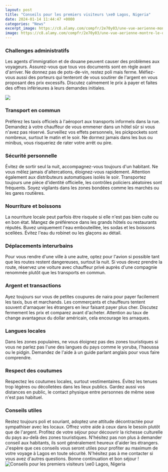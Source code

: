 ```yaml
---
layout: post
title: "Conseils pour les premiers visiteurs \xe0 Lagos, Nigeria"
date: 2024-01-14 11:44:47 +0000
categories: "News"
excerpt_image: https://c8.alamy.com/compfr/2e70y03/une-vue-aerienne-montre-le-quartier-central-des-affaires-de-lagos-la-capitale-commerciale-du-nigeria-le-7-avril-2009-la-premiere-banque-et-la-premiere-banque-d-acces-du-nigeria-sont-devenues-mercredi-deux-des-quelques-institutions-financieres-nigerianes-a-adopter-des-normes-internationales-d-information-considerees-comme-essentielles-pour-restaurer-la-confiance-dans-le-secteur-mis-a-mal-reuters-akintunde-akinleye-nigeria-cityscape-business-politics-pour-une-image-de-meilleure-qualite-voir-gm1e83l1p8v01-2e70y03.jpg
image: https://c8.alamy.com/compfr/2e70y03/une-vue-aerienne-montre-le-quartier-central-des-affaires-de-lagos-la-capitale-commerciale-du-nigeria-le-7-avril-2009-la-premiere-banque-et-la-premiere-banque-d-acces-du-nigeria-sont-devenues-mercredi-deux-des-quelques-institutions-financieres-nigerianes-a-adopter-des-normes-internationales-d-information-considerees-comme-essentielles-pour-restaurer-la-confiance-dans-le-secteur-mis-a-mal-reuters-akintunde-akinleye-nigeria-cityscape-business-politics-pour-une-image-de-meilleure-qualite-voir-gm1e83l1p8v01-2e70y03.jpg
---
```


### Challenges administratifs 
Les agents d'immigration et de douane peuvent causer des problèmes aux voyageurs. Assurez-vous que tous vos documents sont en règle avant d'arriver. Ne donnez pas de pots-de-vin, restez poli mais ferme. Méfiez-vous aussi des porteurs qui tenteront de vous soutirer de l'argent en vous proposant des prix excessifs. Discutez calmement le prix à payer et faites des offres inférieures à leurs demandes initiales. 

![](https://lumiere-a.akamaihd.net/v1/images/bp_39650a91.jpeg?region=0%2C89%2C1100%2C440)
### Transport en commun 
Préférez les taxis officiels à l'aéroport aux transports informels dans la rue. Demandez à votre chauffeur de vous emmener dans un hôtel sûr si vous n'avez pas réservé. Surveillez vos effets personnels, les pickpockets sont nombreux, surtout le matin et le soir. Ne dormez jamais dans les bus ou minibus, vous risqueriez de rater votre arrêt ou pire. 
### Sécurité personnelle
Évitez de sortir seul la nuit, accompagnez-vous toujours d'un habitant. Ne vous mêlez jamais d'altercations, éloignez-vous rapidement. Attention également aux distributeurs automatiques isolés le soir. Transportez toujours une pièce d'identité officielle, les contrôles policiers aléatoires sont fréquents. Soyez vigilants dans les zones bondées comme les marchés ou les gares routières. 
### Nourriture et boissons
La nourriture locale peut parfois être risquée si elle n'est pas bien cuite ou en bon état. Mangez de préférence dans les grands hôtels ou restaurants réputés. Buvez uniquement l'eau embouteillée, les sodas et les boissons scellées. Évitez l'eau du robinet ou les glaçons au détail. 
### **Déplacements interurbains**
Pour vous rendre d'une ville à une autre, optez pour l'avion si possible tant que les routes restent dangereuses, surtout la nuit. Si vous devez prendre la route, réservez une voiture avec chauffeur privé auprès d'une compagnie renommée plutôt que les transports en commun. 
### Argent et transactions
Ayez toujours sur vous de petites coupures de naira pour payer facilement les taxis, bus et marchands. Les commerçants et chauffeurs tentent souvent d'arnaquer les étrangers en leur faisant payer plus cher. Discutez fermement les prix et comparez avant d'acheter. Attention au taux de change avantageux du dollar américain, cela encourage les arnaques.
### Langues locales 
Dans les zones populaires, ne vous éloignez pas des zones touristiques si vous ne parlez pas l'une des langues du pays comme le yoruba, l'haoussa ou le pidgin. Demandez de l'aide à un guide parlant anglais pour vous faire comprendre. 
### Respect des coutumes
Respectez les coutumes locales, surtout vestimentaires. Évitez les tenues trop légères ou décolletées dans les lieux publics. Gardez aussi vos distances en public, le contact physique entre personnes de même sexe n'est pas habituel. 
### Conseils utiles 
Restez toujours poli et souriant, adoptez une attitude décontractée pour sympathiser avec les locaux. Offrez votre aide à ceux dans le besoin plutôt que de l'argent. Profitez de votre séjour pour découvrir la richesse culturelle du pays au-delà des zones touristiques. N'hésitez pas non plus à demander conseil aux habitants, ils sont généralement heureux d'aider les étrangers. 
J'espère que ces conseils vous seront utiles pour profiter au maximum de votre voyage à Lagos en toute sécurité. N'hésitez pas à me contacter si vous avez d'autres questions. Bonne continuation et bon séjour !
![Conseils pour les premiers visiteurs \xe0 Lagos, Nigeria](https://c8.alamy.com/compfr/2e70y03/une-vue-aerienne-montre-le-quartier-central-des-affaires-de-lagos-la-capitale-commerciale-du-nigeria-le-7-avril-2009-la-premiere-banque-et-la-premiere-banque-d-acces-du-nigeria-sont-devenues-mercredi-deux-des-quelques-institutions-financieres-nigerianes-a-adopter-des-normes-internationales-d-information-considerees-comme-essentielles-pour-restaurer-la-confiance-dans-le-secteur-mis-a-mal-reuters-akintunde-akinleye-nigeria-cityscape-business-politics-pour-une-image-de-meilleure-qualite-voir-gm1e83l1p8v01-2e70y03.jpg)